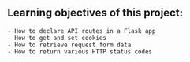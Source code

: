 ## Learning objectives of this project:

    - How to declare API routes in a Flask app
    - How to get and set cookies
    - How to retrieve request form data
    - How to return various HTTP status codes
